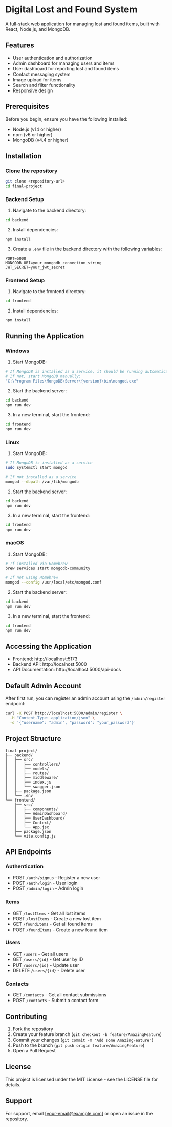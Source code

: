 # Digital Lost and Found System

A full-stack web application for managing lost and found items, built with React, Node.js, and MongoDB.

## Features

- User authentication and authorization
- Admin dashboard for managing users and items
- User dashboard for reporting lost and found items
- Contact messaging system
- Image upload for items
- Search and filter functionality
- Responsive design

## Prerequisites

Before you begin, ensure you have the following installed:
- Node.js (v14 or higher)
- npm (v6 or higher)
- MongoDB (v4.4 or higher)

## Installation

### Clone the repository
```bash
git clone <repository-url>
cd final-project
```

### Backend Setup

1. Navigate to the backend directory:
```bash
cd backend
```

2. Install dependencies:
```bash
npm install
```

3. Create a `.env` file in the backend directory with the following variables:
```env
PORT=5000
MONGODB_URI=your_mongodb_connection_string
JWT_SECRET=your_jwt_secret
```

### Frontend Setup

1. Navigate to the frontend directory:
```bash
cd frontend
```

2. Install dependencies:
```bash
npm install
```

## Running the Application

### Windows

1. Start MongoDB:
```bash
# If MongoDB is installed as a service, it should be running automatically
# If not, start MongoDB manually:
"C:\Program Files\MongoDB\Server\{version}\bin\mongod.exe"
```

2. Start the backend server:
```bash
cd backend
npm run dev
```

3. In a new terminal, start the frontend:
```bash
cd frontend
npm run dev
```

### Linux

1. Start MongoDB:
```bash
# If MongoDB is installed as a service
sudo systemctl start mongod

# If not installed as a service
mongod --dbpath /var/lib/mongodb
```

2. Start the backend server:
```bash
cd backend
npm run dev
```

3. In a new terminal, start the frontend:
```bash
cd frontend
npm run dev
```

### macOS

1. Start MongoDB:
```bash
# If installed via Homebrew
brew services start mongodb-community

# If not using Homebrew
mongod --config /usr/local/etc/mongod.conf
```

2. Start the backend server:
```bash
cd backend
npm run dev
```

3. In a new terminal, start the frontend:
```bash
cd frontend
npm run dev
```

## Accessing the Application

- Frontend: http://localhost:5173
- Backend API: http://localhost:5000
- API Documentation: http://localhost:5000/api-docs

## Default Admin Account

After first run, you can register an admin account using the `/admin/register` endpoint:

```bash
curl -X POST http://localhost:5000/admin/register \
  -H "Content-Type: application/json" \
  -d '{"username": "admin", "password": "your_password"}'
```

## Project Structure

```
final-project/
├── backend/
│   ├── src/
│   │   ├── controllers/
│   │   ├── models/
│   │   ├── routes/
│   │   ├── middleware/
│   │   ├── index.js
│   │   └── swagger.json
│   ├── package.json
│   └── .env
└── frontend/
    ├── src/
    │   ├── components/
    │   ├── AdminDashboard/
    │   ├── UserDashboard/
    │   ├── Context/
    │   └── App.jsx
    ├── package.json
    └── vite.config.js
```

## API Endpoints

### Authentication
- POST `/auth/signup` - Register a new user
- POST `/auth/login` - User login
- POST `/admin/login` - Admin login

### Items
- GET `/lostItems` - Get all lost items
- POST `/lostItems` - Create a new lost item
- GET `/foundItems` - Get all found items
- POST `/foundItems` - Create a new found item

### Users
- GET `/users` - Get all users
- GET `/users/{id}` - Get user by ID
- PUT `/users/{id}` - Update user
- DELETE `/users/{id}` - Delete user

### Contacts
- GET `/contacts` - Get all contact submissions
- POST `/contacts` - Submit a contact form

## Contributing

1. Fork the repository
2. Create your feature branch (`git checkout -b feature/AmazingFeature`)
3. Commit your changes (`git commit -m 'Add some AmazingFeature'`)
4. Push to the branch (`git push origin feature/AmazingFeature`)
5. Open a Pull Request

## License

This project is licensed under the MIT License - see the LICENSE file for details.

## Support

For support, email [your-email@example.com] or open an issue in the repository. 